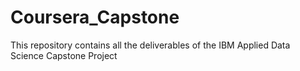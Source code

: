 # Coursera_Capstone
This repository contains all the deliverables of the IBM Applied Data Science Capstone Project 
